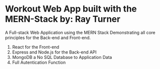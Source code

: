 # Workout Web App built with the MERN-Stack by: Ray Turner

A Full-stack Web Application using the MERN Stack
Demonstrating all core principles for the Back-end and Front-end.

1. React for the Front-end
2. Express and Node.js for the Back-end API
3. MongoDB a No SQL Database to Application Data
4. Full Autentication Function
